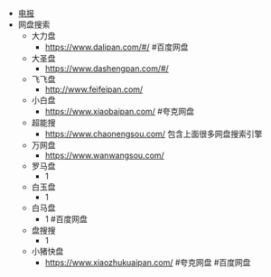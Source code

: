 - [电报](<电报.md>)
- 网盘搜索
    - 大力盘
        - https://www.dalipan.com/#/  #百度网盘
    - 大圣盘
        - https://www.dashengpan.com/#/
    - 飞飞盘
        - http://www.feifeipan.com/
    - 小白盘
        - https://www.xiaobaipan.com/ #夸克网盘
    - 超能搜
        - https://www.chaonengsou.com/ 包含上面很多网盘搜索引擎
    - 万网盘
        - https://www.wanwangsou.com/
    - 罗马盘
        - 1
    - 白玉盘
        - 1
    - 白马盘
        - 1 #百度网盘
    - 盘搜搜
        - 1
    - 小猪快盘
        - https://www.xiaozhukuaipan.com/ #夸克网盘 #百度网盘
